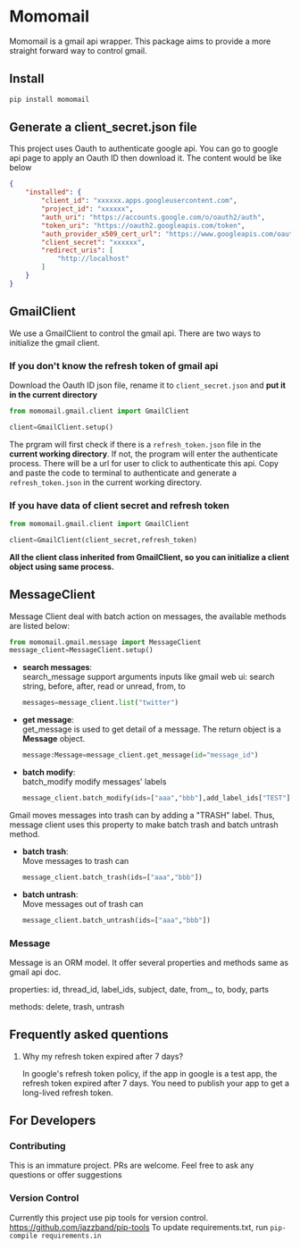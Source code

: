 # Momomail

Momomail is a gmail api wrapper. This package aims to provide a more straight forward way to control gmail.

## Install

```bash
pip install momomail
```

## Generate a client_secret.json file

This project uses Oauth to authenticate google api. You can go to google api page to apply an Oauth ID then download it. The content would be like below

```json
{
    "installed": {
        "client_id": "xxxxxx.apps.googleusercontent.com",
        "project_id": "xxxxxx",
        "auth_uri": "https://accounts.google.com/o/oauth2/auth",
        "token_uri": "https://oauth2.googleapis.com/token",
        "auth_provider_x509_cert_url": "https://www.googleapis.com/oauth2/v1/certs",
        "client_secret": "xxxxxx",
        "redirect_uris": [
            "http://localhost"
        ]
    }
}
```

## GmailClient

We use a GmailClient to control the gmail api. There are two ways to initialize the gmail client.

### If you don't know the refresh token of gmail api

Download the Oauth ID json file, rename it to `client_secret.json` and **put it in the current directory**

```python
from momomail.gmail.client import GmailClient

client=GmailClient.setup()
```

The prgram will first check if there is a `refresh_token.json` file in the **current working directory**. If not, the program will enter the authenticate process. There will be a url for user to click to authenticate this api. Copy and paste the code to terminal to authenticate and generate a `refresh_token.json` in the current working directory.

### If you have data of client secret and refresh token

```python
from momomail.gmail.client import GmailClient

client=GmailClient(client_secret,refresh_token)
```

**All the client class inherited from GmailClient, so you can initialize a client object using same process.**

## MessageClient

Message Client deal with batch action on messages, the available methods are listed below:

```python
from momomail.gmail.message import MessageClient
message_client=MessageClient.setup()
```

- **search messages**: <br>
  search_message support arguments inputs like gmail web ui: search string, before, after, read or unread, from, to

  ```python
  messages=message_client.list("twitter")
  ```
- **get message**: <br>
  get_message is used to get detail of a message. The return object is a **Message** object.

  ```python
  message:Message=message_client.get_message(id="message_id")
  ```
- **batch modify**: <br>
  batch_modify modify messages' labels

  ```python
  message_client.batch_modify(ids=["aaa","bbb"],add_label_ids["TEST"],remove_label_ids["SPAM"])
  ```

Gmail moves messages into trash can by adding a "TRASH" label. Thus, message client uses this property to make batch trash and batch untrash method.

- **batch trash**: <br>
  Move messages to trash can

  ```python
  message_client.batch_trash(ids=["aaa","bbb"])
  ```
- **batch untrash**: <br>
  Move messages out of trash can

  ```python
  message_client.batch_untrash(ids=["aaa","bbb"])
  ```

### Message

Message is an ORM model. It offer several properties and methods same as gmail api doc.

properties: id, thread_id, label_ids, subject, date, from_, to, body, parts

methods: delete, trash, untrash

## Frequently asked quentions

1. Why my refresh token expired after 7 days?

   In google's refresh token policy, if the app in google is a test app, the refresh token expired after 7 days. You need to publish your app to get a long-lived refresh token.

## For Developers
### Contributing

This is an immature project. PRs are welcome. Feel free to ask any questions or offer suggestions

### Version Control
Currently this project use pip tools for version control. https://github.com/jazzband/pip-tools
To update requirements.txt, run `pip-compile requirements.in`
